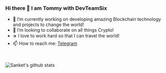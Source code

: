 ### Hi there 👋  I am Tommy with DevTeamSix

- 🔭 I’m currently working on developing amazing Blockchain technology and projects to change the world!
- 👯 I’m looking to collaborate on all things Crypto!
- :airplane: I love to work hard so that I can travel the world!
- 📫 How to reach me: <a href="https://t.me/DevTeam_CSO">Telegram</a>

<br/>

![Sanket's github stats](https://github-readme-stats.vercel.app/api?username=tklindt&show_icons=true&theme=vue)
